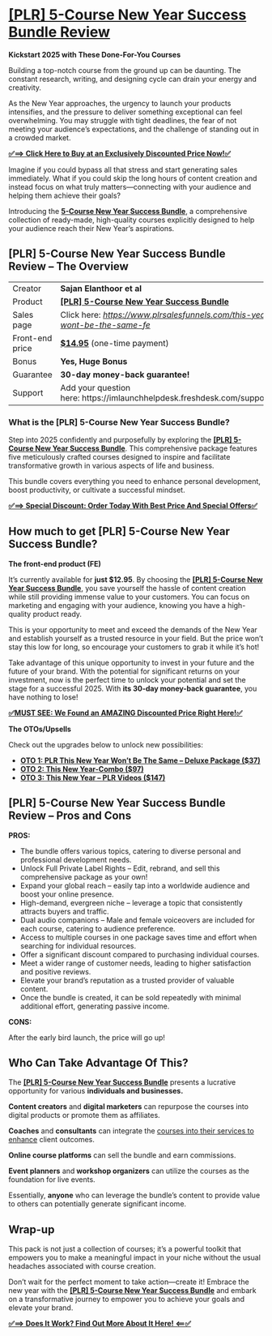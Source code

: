 <h1><a href="https://github.com/OnlineDigitalreview/-PLR-5-Course-New-Year-Success-Bundle-Review-2024---Legit-Or-Hype-"><strong>[PLR] 5-Course New Year Success Bundle Review</strong></a></h1>
<strong>Kickstart 2025 with These Done-For-You Courses</strong>

Building a top-notch course from the ground up can be daunting. The constant research, writing, and designing cycle can drain your energy and creativity.

As the New Year approaches, the urgency to launch your products intensifies, and the pressure to deliver something exceptional can feel overwhelming. You may struggle with tight deadlines, the fear of not meeting your audience’s expectations, and the challenge of standing out in a crowded market.

<a href="https://warriorplus.com/o2/a/s8yl8xb/0"><strong>✅==&gt; Click Here to Buy at an Exclusively Discounted Price Now!✅</strong></a>

Imagine if you could bypass all that stress and start generating sales immediately. What if you could skip the long hours of content creation and instead focus on what truly matters—connecting with your audience and helping them achieve their goals?

Introducing the <a href="https://github.com/OnlineDigitalreview/-PLR-5-Course-New-Year-Success-Bundle-Review-2024---Legit-Or-Hype-"><strong>5-Course New Year Success Bundle</strong></a>, a comprehensive collection of ready-made, high-quality courses explicitly designed to help your audience reach their New Year’s aspirations.
<div id="ez-toc-container" class="ez-toc-v2_0_71 counter-hierarchy ez-toc-counter ez-toc-light-blue ez-toc-container-direction">
<h2>[PLR] 5-Course New Year Success Bundle Review – The Overview</h2>
<table>
<tbody>
<tr>
<td>Creator</td>
<td><strong>Sajan Elanthoor et al</strong></td>
</tr>
<tr>
<td>Product</td>
<td><a href="http://hq.yalsa.net/advice/16158/plr-5course-new-year-success-bundle-review-2024-legit-or-hype?"><strong>[PLR] 5-Course New Year Success Bundle</strong></a></td>
</tr>
<tr>
<td>Sales page</td>
<td>Click here: <a href="https://warriorplus.com/o2/a/s8yl8xb/0" target="_blank" rel="nofollow noopener external noreferrer" data-wpel-link="external"><em>https://www.plrsalesfunnels.com/this-year-wont-be-the-same-fe</em></a></td>
</tr>
<tr>
<td>Front-end price</td>
<td><a href="https://warriorplus.com/o2/a/s8yl8xb/0"><strong>$14.95</strong></a> (one-time payment)</td>
</tr>
<tr>
<td>Bonus</td>
<td><strong>Yes, Huge Bonus</strong></td>
</tr>
<tr>
<td>Guarantee</td>
<td><strong>30-day money-back guarantee!</strong></td>
</tr>
<tr>
<td>Support</td>
<td>Add your question here: https://imlaunchhelpdesk.freshdesk.com/support/home</td>
</tr>
</tbody>
</table>
<h3><span id="what_is_the_plr_5-course_new_year_success_bundle" class="ez-toc-section"></span>What is the [PLR] 5-Course New Year Success Bundle?</h3>
Step into 2025 confidently and purposefully by exploring the <a href="http://hq.yalsa.net/advice/16158/plr-5course-new-year-success-bundle-review-2024-legit-or-hype?"><strong>[PLR] 5-Course New Year Success Bundle</strong></a>. This comprehensive package features five meticulously crafted courses designed to inspire and facilitate transformative growth in various aspects of life and business.

This bundle covers everything you need to enhance personal development, boost productivity, or cultivate a successful mindset.

<a href="https://warriorplus.com/o2/a/s8yl8xb/0"><strong>✅==&gt; Special Discount: Order Today With Best Price And Special Offers✅</strong></a>
<h2>How much to get [PLR] 5-Course New Year Success Bundle?</h2>
<strong>The front-end product (FE)</strong>

It’s currently available for <strong>just $12.95</strong>. By choosing the <a href="https://www.data-medics.com/forum/threads/plr-5-course-new-year-success-bundle-review-2024.13305/"><strong>[PLR] 5-Course New Year Success Bundle</strong></a>, you save yourself the hassle of content creation while still providing immense value to your customers. You can focus on marketing and engaging with your audience, knowing you have a high-quality product ready.

This is your opportunity to meet and exceed the demands of the New Year and establish yourself as a trusted resource in your field. But the price won’t stay this low for long, so encourage your customers to grab it while it’s hot!

Take advantage of this unique opportunity to invest in your future and the future of your brand. With the potential for significant returns on your investment, now is the perfect time to unlock your potential and set the stage for a successful 2025. With <strong>its 30-day money-back guarantee</strong>, you have nothing to lose!

<a href="https://warriorplus.com/o2/a/s8yl8xb/0"><strong>✅MUST SEE: We Found an AMAZING Discounted Price Right Here!✅</strong></a>

<strong>The OTOs/Upsells</strong>

Check out the upgrades below to unlock new possibilities:
<ul>
 	<li><a href="https://warriorplus.com/o2/a/s8yl8xb/0"><strong>OTO 1: PLR This New Year Won’t Be The Same – Deluxe Package ($37)</strong></a></li>
 	<li><a href="https://warriorplus.com/o2/a/s8yl8xb/0"><strong>OTO 2: This New Year-Combo ($97)</strong></a></li>
 	<li><a href="https://warriorplus.com/o2/a/s8yl8xb/0"><strong>OTO 3: This New Year – PLR Videos ($147)</strong></a></li>
</ul>
<h2><span id="plr_5-course_new_year_success_bundle_review_%e2%80%93_pros_and_cons" class="ez-toc-section"></span>[PLR] 5-Course New Year Success Bundle Review – Pros and Cons</h2>
<strong>PROS:</strong>
<ul>
 	<li>The bundle offers various topics, catering to diverse personal and professional development needs.</li>
 	<li>Unlock Full Private Label Rights – Edit, rebrand, and sell this comprehensive package as your own!</li>
 	<li>Expand your global reach – easily tap into a worldwide audience and boost your online presence.</li>
 	<li>High-demand, evergreen niche – leverage a topic that consistently attracts buyers and traffic.</li>
 	<li>Dual audio companions – Male and female voiceovers are included for each course, catering to audience preference.</li>
 	<li>Access to multiple courses in one package saves time and effort when searching for individual resources.</li>
 	<li>Offer a significant discount compared to purchasing individual courses.</li>
 	<li>Meet a wider range of customer needs, leading to higher satisfaction and positive reviews.</li>
 	<li>Elevate your brand’s reputation as a trusted provider of valuable content.</li>
 	<li>Once the bundle is created, it can be sold repeatedly with minimal additional effort, generating passive income.</li>
</ul>
<strong>CONS:</strong>

After the early bird launch, the price will go up!
<h2><span id="who_can_take_advantage_of_this" class="ez-toc-section"></span>Who Can Take Advantage Of This?</h2>
The <a href="https://www.skool.com/online-digital-marketing-9255/plr-5-course-new-year-success-bundle-review-2024-legit-or-hype"><strong>[PLR] 5-Course New Year Success Bundle</strong></a> presents a lucrative opportunity for various <strong>individuals and businesses.</strong>

<strong>Content creators</strong> and <strong>digital marketers</strong> can repurpose the courses into digital products or promote them as affiliates.

<strong>Coaches</strong> and <strong>consultants</strong> can integrate the <a href="https://www.linkedin.com/pulse/plr-5-course-new-year-success-bundle-review-2024-legit-popchips-ukxae">courses into their services to enhance</a> client outcomes.

<strong>Online course platforms</strong> can sell the bundle and earn commissions.

<strong>Event planners</strong> and<strong> workshop organizers</strong> can utilize the courses as the foundation for live events.

Essentially, <strong>anyone</strong> who can leverage the bundle’s content to provide value to others can potentially generate significant income.
<h2><span id="wrap-up" class="ez-toc-section"></span>Wrap-up</h2>
This pack is not just a collection of courses; it’s a powerful toolkit that empowers you to make a meaningful impact in your niche without the usual headaches associated with course creation.

Don’t wait for the perfect moment to take action—create it! Embrace the new year with the <a href="https://onlinedigitalmarketing.hashnode.dev/plr-5-course-new-year-success-bundle"><strong>[PLR] 5-Course New Year Success Bundle</strong></a> and embark on a transformative journey to empower you to achieve your goals and elevate your brand.

<a href="https://warriorplus.com/o2/a/s8yl8xb/0"><strong>✅==&gt; Does It Work? Find Out More About It Here! &lt;==✅</strong></a>

</div>

